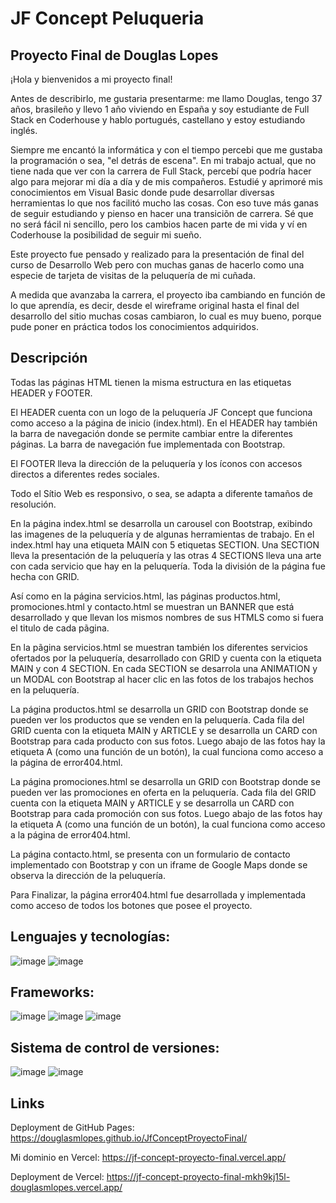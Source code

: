 # JF Concept Peluqueria
## Proyecto Final de Douglas Lopes
¡Hola y bienvenidos a mi proyecto final! 

Antes de describirlo, me gustaria presentarme: me llamo Douglas, tengo 37 años, brasileño y llevo 1 año viviendo en España y soy estudiante de Full Stack en Coderhouse y hablo portugués, castellano y estoy estudiando inglés.

Siempre me encantó la informática y con el tiempo percebi que me gustaba la programación o sea, "el detrás de escena". 
En mi trabajo actual, que no tiene nada que ver con la carrera de Full Stack, percebí que podría hacer algo para mejorar mi día a día y de mis compañeros. Estudié y aprimoré mis conocimientos em Visual Basic donde pude desarrollar diversas herramientas lo que nos facilitó mucho las cosas. Con eso tuve más ganas de seguir estudiando y pienso en hacer una transiciõn de carrera. Sé que no será fácil ni sencillo, pero los cambios hacen parte de mi vida y ví en Coderhouse la posibilidad de seguir mi sueño.

Este proyecto fue pensado y realizado para la presentación de final del curso de Desarrollo Web pero con muchas ganas de hacerlo como una especie de tarjeta de visitas de la peluquería de mi cuñada.

A medida que avanzaba la carrera, el proyecto iba cambiando en función de lo que aprendía, es decir, desde el wireframe original hasta el final del desarrollo del sitio muchas cosas cambiaron, lo cual es muy bueno, porque pude poner en práctica todos los conocimientos adquiridos.

## Descripción
Todas las páginas HTML tienen la misma estructura en las etiquetas HEADER y FOOTER.
  
El HEADER cuenta con un logo de la peluquería JF Concept que funciona como acceso a la página de inicio (index.html). 
En el HEADER hay también la barra de navegación donde se permite cambiar entre la diferentes páginas. La barra de navegación fue implementada con Bootstrap.

El FOOTER lleva la dirección de la peluquería y los íconos con accesos directos a diferentes redes sociales.

Todo el Sítio Web es responsivo, o sea, se adapta a diferente tamaños de resolución.

En la página index.html se desarrolla un carousel con Bootstrap, exibindo las imagenes de la peluquería y de algunas herramientas de trabajo.
En el index.html hay una etiqueta MAIN con 5 etiquetas SECTION. Una SECTION lleva la presentación de la peluquería y las otras 4 SECTIONS lleva una arte con cada servicio que hay en la peluquería. Toda la división de la página fue hecha con GRID.

Así como en la página servicios.html, las páginas productos.html, promociones.html y contacto.html se muestran un BANNER que está desarrollado y que llevan los mismos nombres de sus HTMLS como si fuera el titulo de cada pãgina.

En la pãgina servicios.html se muestran también los diferentes servicios ofertados por la peluquería, desarrollado con GRID y cuenta con la etiqueta MAIN y con 4 SECTION. En cada SECTION se desarrola una ANIMATION y un MODAL con Bootstrap al hacer clic en las fotos de los trabajos hechos en la peluquería.

La página productos.html se desarrolla un GRID con Bootstrap donde se pueden ver los productos que se venden en la peluquería. Cada fila del GRID cuenta con la etiqueta MAIN y ARTICLE y se desarrolla un CARD con Bootstrap para cada producto con sus fotos. Luego abajo de las fotos hay la etiqueta A (como una función de un botón), la cual funciona como acceso a la página de error404.html.

La página promociones.html se desarrolla un GRID con Bootstrap donde se pueden ver las promociones en oferta en la peluquería. Cada fila del GRID cuenta con la etiqueta MAIN y ARTICLE y se desarrolla un CARD con Bootstrap para cada promoción con sus fotos. Luego abajo de las fotos hay la etiqueta A (como una función de un botón), la cual funciona como acceso a la página de error404.html.

La página contacto.html, se presenta con un formulario de contacto implementado con Bootstrap y con un iframe de Google Maps donde se observa la dirección de la peluquería.

Para Finalizar, la página error404.html fue desarrollada y implementada como acceso de todos los botones que posee el proyecto.

## Lenguajes y tecnologías:
![image](https://img.shields.io/badge/HTML5-E34F26?style=for-the-badge&logo=html5&logoColor=white)
![image](https://img.shields.io/badge/CSS3-1572B6?style=for-the-badge&logo=css3&logoColor=white)

## Frameworks:
![image](https://img.shields.io/badge/Sass-CC6699?style=for-the-badge&logo=sass&logoColor=white)
![image](	https://img.shields.io/badge/Node.js-339933?style=for-the-badge&logo=nodedotjs&logoColor=white)
![image](https://img.shields.io/badge/Bootstrap-563D7C?style=for-the-badge&logo=bootstrap&logoColor=white)


## Sistema de control de versiones:
![image](https://img.shields.io/badge/GitHub%20Pages-222222?style=for-the-badge&logo=GitHub%20Pages&logoColor=white)
![image](https://img.shields.io/badge/GitHub-100000?style=for-the-badge&logo=github&logoColor=white)

## Links
Deployment de GitHub Pages:
https://douglasmlopes.github.io/JfConceptProyectoFinal/

Mi dominio en Vercel:
https://jf-concept-proyecto-final.vercel.app/

Deployment de Vercel:
https://jf-concept-proyecto-final-mkh9kj15l-douglasmlopes.vercel.app/


